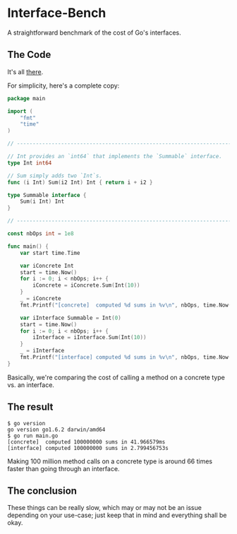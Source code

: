 # Interface-Bench

A straightforward benchmark of the cost of Go's interfaces.

## The Code

It's all [there](./main.go).

For simplicity, here's a complete copy:  
```Go
package main

import (
	"fmt"
	"time"
)

// -----------------------------------------------------------------------------

// Int provides an `int64` that implements the `Summable` interface.
type Int int64

// Sum simply adds two `Int`s.
func (i Int) Sum(i2 Int) Int { return i + i2 }

type Summable interface {
	Sum(i Int) Int
}

// -----------------------------------------------------------------------------

const nbOps int = 1e8

func main() {
	var start time.Time

	var iConcrete Int
	start = time.Now()
	for i := 0; i < nbOps; i++ {
		iConcrete = iConcrete.Sum(Int(10))
	}
	_ = iConcrete
	fmt.Printf("[concrete]  computed %d sums in %v\n", nbOps, time.Now().Sub(start))

	var iInterface Summable = Int(0)
	start = time.Now()
	for i := 0; i < nbOps; i++ {
		iInterface = iInterface.Sum(Int(10))
	}
	_ = iInterface
	fmt.Printf("[interface] computed %d sums in %v\n", nbOps, time.Now().Sub(start))
}
```

Basically, we're comparing the cost of calling a method on a concrete type vs. an interface.

## The result

```
$ go version
go version go1.6.2 darwin/amd64
$ go run main.go
[concrete]  computed 100000000 sums in 41.966579ms
[interface] computed 100000000 sums in 2.799456753s
```

Making 100 million method calls on a concrete type is around 66 times faster than going through an interface.

## The conclusion

These things can be really slow, which may or may not be an issue depending on your use-case; just keep that in mind and everything shall be okay.
